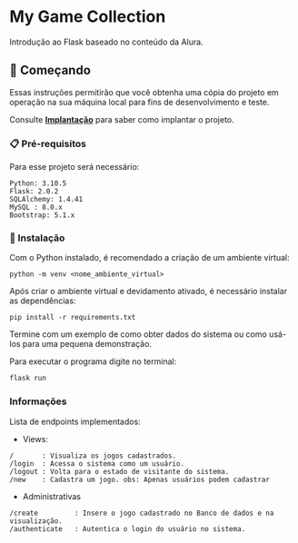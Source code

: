 # My Game Collection

Introdução ao Flask baseado no conteúdo da Alura.

## 🚀 Começando

Essas instruções permitirão que você obtenha uma cópia do projeto em operação na sua máquina local para fins de desenvolvimento e teste.

Consulte **[Implantação](#-implanta%C3%A7%C3%A3o)** para saber como implantar o projeto.

### 📋 Pré-requisitos

Para esse projeto será necessário:
```
Python: 3.10.5
Flask: 2.0.2
SQLAlchemy: 1.4.41
MySQL : 8.0.x
Bootstrap: 5.1.x
``` 


### 🔧 Instalação

Com o Python instalado, é recomendado a criação de um ambiente virtual:

```
python -m venv <nome_ambiente_virtual>
```

Após criar o ambiente virtual e devidamento ativado, é necessário instalar as dependências:

```
pip install -r requirements.txt
```

Termine com um exemplo de como obter dados do sistema ou como usá-los para uma pequena demonstração.

Para executar o programa digite no terminal:
```powershell
flask run
```

### Informações

Lista de endpoints implementados:

 - Views:
```
/       : Visualiza os jogos cadastrados.
/login  : Acessa o sistema como um usuário.
/logout : Volta para o estado de visitante do sistema.
/new    : Cadastra um jogo. obs: Apenas usuários podem cadastrar
```
 - Administrativas
```
/create         : Insere o jogo cadastrado no Banco de dados e na visualização.
/authenticate   : Autentica o login do usuário no sistema.
```
